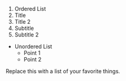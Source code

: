 1. Ordered List
2. Title
3. Title 2
  1. Subtitle
  2. Subtitle 2
  
* Unordered List
  * Point 1
  * Point 2

Replace this with a list of your favorite things.
